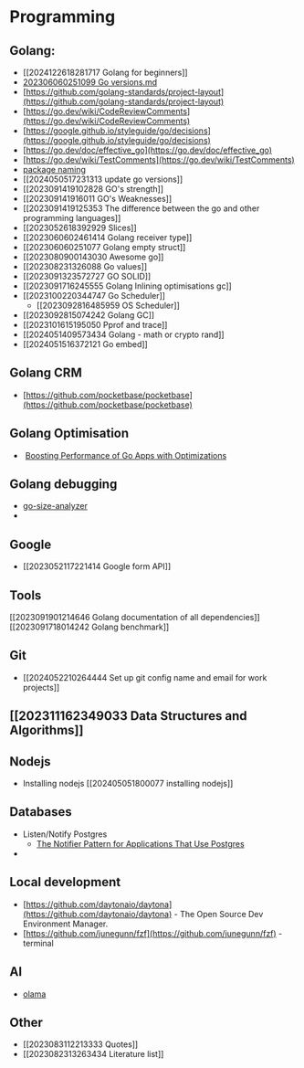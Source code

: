 #  Programming
## Golang:
- [[2024122618281717 Golang for beginners]]
- [202306060251099 Go versions.md](202306060251099%20Go%20versions.md)
- [https://github.com/golang-standards/project-layout](https://github.com/golang-standards/project-layout)
- [https://go.dev/wiki/CodeReviewComments](https://go.dev/wiki/CodeReviewComments)
- [https://google.github.io/styleguide/go/decisions](https://google.github.io/styleguide/go/decisions)
- [https://go.dev/doc/effective_go](https://go.dev/doc/effective_go)
- [https://go.dev/wiki/TestComments](https://go.dev/wiki/TestComments)
- [package naming](https://dave.cheney.net/2019/01/08/avoid-package-names-like-base-util-or-common)
- [[2024050517231313 update go versions]]
- [[2023091419102828 GO's strength]]
- [[202309141916011 GO's Weaknesses]]
- [[2023091419125353 The difference between the go and other programming languages]]
- [[2023052618392929 Slices]]
- [[2023060602461414 Golang receiver type]]
- [[202306060251077 Golang empty struct]]
- [[2023080900143030 Awesome go]]
- [[202308231326088 Go values]]
- [[2023091323572727 GO SOLID]]
- [[2023091716245555 Golang Inlining optimisations gc]]
- [[2023100220344747 Go Scheduler]]
	- [[2023092816485959 OS Scheduler]]
- [[2023092815074242 Golang GC]]
- [[2023101615195050 Pprof and trace]]
- [[2024051409573434 Golang - math or crypto rand]]
- [[2024051516372121 Go embed]]

## Golang CRM
- [https://github.com/pocketbase/pocketbase](https://github.com/pocketbase/pocketbase)
## Golang Optimisation
-  [Boosting Performance of Go Apps with Optimizations](https://golangweekly.com/link/155368/ad2e1e777c "www.youtube.com")

## Golang debugging
- [go-size-analyzer](https://golangweekly.com/link/155094/ad2e1e777c)
- 

## Google
- [[2023052117221414 Google form API]]
 
## Tools
[[2023091901214646 Golang documentation of all dependencies]]
[[2023091718014242 Golang benchmark]]

## Git
- [[2024052210264444 Set up git config name and email for work projects]]

## [[202311162349033  Data Structures and Algorithms]]

## Nodejs
- Installing nodejs [[202405051800077 installing nodejs]]
## Databases
- Listen/Notify Postgres
	-  [The Notifier Pattern for Applications That Use Postgres](https://brandur.org/notifier)
- 

## Local development
- [https://github.com/daytonaio/daytona](https://github.com/daytonaio/daytona) - The Open Source Dev Environment Manager.
- [https://github.com/junegunn/fzf](https://github.com/junegunn/fzf) - terminal
## AI
- [olama](https://github.com/ollama/ollama)
## Other
- [[2023083112213333 Quotes]]
- [[2023082313263434 Literature list]]


 